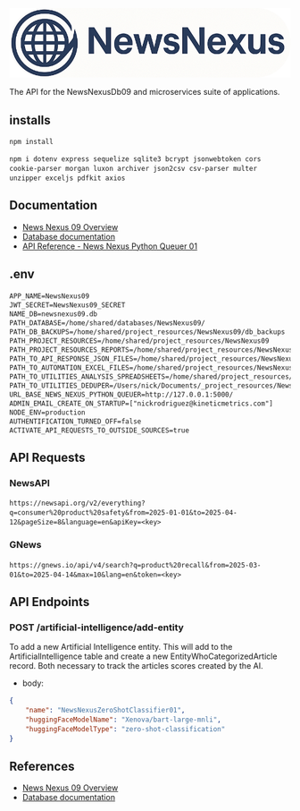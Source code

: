 ![Logo](./docs/images/logoAndNameRound.png)

The API for the NewsNexusDb09 and microservices suite of applications.

## installs

```
npm install
```

`npm i dotenv express sequelize sqlite3 bcrypt jsonwebtoken cors cookie-parser morgan luxon archiver json2csv csv-parser multer unzipper exceljs pdfkit axios`

## Documentation

- [News Nexus 09 Overview](./docs/NEWS_NEXUS_09.md)
- [Database documentation](./docs/DATABASE_OVERVIEW.md)
- [API Reference - News Nexus Python Queuer 01](./docs/API_REFERENCE_PYTHON_QUEUER_01.md)

## .env

```
APP_NAME=NewsNexus09
JWT_SECRET=NewsNexus09_SECRET
NAME_DB=newsnexus09.db
PATH_DATABASE=/home/shared/databases/NewsNexus09/
PATH_DB_BACKUPS=/home/shared/project_resources/NewsNexus09/db_backups
PATH_PROJECT_RESOURCES=/home/shared/project_resources/NewsNexus09
PATH_PROJECT_RESOURCES_REPORTS=/home/shared/project_resources/NewsNexus09/reports
PATH_TO_API_RESPONSE_JSON_FILES=/home/shared/project_resources/NewsNexus09/api_response_json_files
PATH_TO_AUTOMATION_EXCEL_FILES=/home/shared/project_resources/NewsNexus09/utilities/automation_excel_files
PATH_TO_UTILITIES_ANALYSIS_SPREADSHEETS=/home/shared/project_resources/NewsNexus09/utilities/analysis_spreadsheets
PATH_TO_UTILITIES_DEDUPER=/Users/nick/Documents/_project_resources/NewsNexus09/utilities/deduper
URL_BASE_NEWS_NEXUS_PYTHON_QUEUER=http://127.0.0.1:5000/
ADMIN_EMAIL_CREATE_ON_STARTUP=["nickrodriguez@kineticmetrics.com"]
NODE_ENV=production
AUTHENTIFICATION_TURNED_OFF=false
ACTIVATE_API_REQUESTS_TO_OUTSIDE_SOURCES=true
```

## API Requests

### NewsAPI

`https://newsapi.org/v2/everything?q=consumer%20product%20safety&from=2025-01-01&to=2025-04-12&pageSize=8&language=en&apiKey=<key>`

### GNews

`https://gnews.io/api/v4/search?q=product%20recall&from=2025-03-01&to=2025-04-14&max=10&lang=en&token=<key>`

## API Endpoints

### POST /artificial-intelligence/add-entity

To add a new Artificial Intelligence entity. This will add to the ArtificialIntelligence table and create a new EntityWhoCategorizedArticle record. Both necessary to track the articles scores created by the AI.

- body:

```json
{
	"name": "NewsNexusZeroShotClassifier01",
	"huggingFaceModelName": "Xenova/bart-large-mnli",
	"huggingFaceModelType": "zero-shot-classification"
}
```

## References

- [News Nexus 09 Overview](./docs/NEWS_NEXUS_09.md)
- [Database documentation](./docs/DATABASE_OVERVIEW.md)
